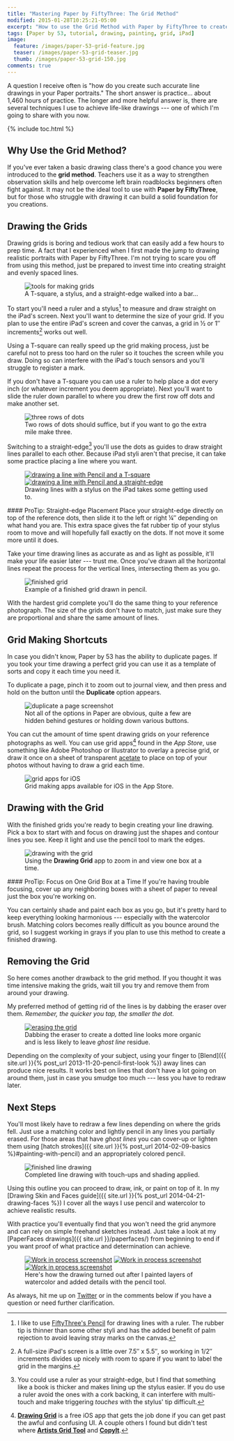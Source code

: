 ```yaml
---
title: "Mastering Paper by FiftyThree: The Grid Method"
modified: 2015-01-28T10:25:21-05:00
excerpt: "How to use the Grid Method with Paper by FiftyThree to create accurate line drawings and improve your work."
tags: [Paper by 53, tutorial, drawing, painting, grid, iPad]
image:
  feature: /images/paper-53-grid-feature.jpg
  teaser: /images/paper-53-grid-teaser.jpg
  thumb: /images/paper-53-grid-150.jpg
comments: true
---
```


A question I receive often is "how do you create such accurate line drawings in your Paper portraits." The short answer is practice... about 1,460 hours of practice. The longer and more helpful answer is, there are several techniques I use to achieve life-like drawings --- one of which I'm going to share with you now.

{% include toc.html %}

## Why Use the Grid Method?

If you've ever taken a basic drawing class there's a good chance you were introduced to the **grid method**. Teachers use it as a way to strengthen observation skills and help overcome left brain roadblocks beginners often fight against. It may not be the ideal tool to use with **Paper by FiftyThree**, but for those who struggle with drawing it can build a solid foundation for you creations.

## Drawing the Grids

Drawing grids is boring and tedious work that can easily add a few hours to prep time. A fact that I experienced when I first made the jump to drawing realistic portraits with Paper by FiftyThree. I'm not trying to scare you off from using this method, just be prepared to invest time into creating straight and evenly spaced lines. 

<figure>
  <img src="{{ site.url }}/images/paper-53-grid-tools.jpg" alt="tools for making grids">
  <figcaption>A T-square, a stylus, and a straight-edge walked into a bar…</figcaption>
</figure>

To start you'll need a ruler and a stylus[^pencil] to measure and draw straight on the iPad's screen. Next you'll want to determine the size of your grid. If you plan to use the entire iPad's screen and cover the canvas, a grid in ½ or 1″ increments[^increments] works out well.

[^pencil]: I like to use [FiftyThree's Pencil](http://www.amazon.com/gp/product/B00JP12300/ref=as_li_tl?ie=UTF8&camp=1789&creative=390957&creativeASIN=B00JP12300&linkCode=as2&tag=mademist-20&linkId=UNODSZKNUHXZJBE4) for drawing lines with a ruler. The rubber tip is thinner than some other styli and has the added benefit of palm rejection to avoid leaving stray marks on the canvas.

[^straightedge]: You could use a ruler as your straight-edge, but I find that something like a book is thicker and makes lining up the stylus easier. If you do use a ruler avoid the ones with a cork backing, it can interfere with multi-touch and make triggering *touches* with the stylus' tip difficult.

[^increments]: A full-size iPad's screen is a little over 7.5″ x 5.5″, so working in 1/2″ increments divides up nicely with room to spare if you want to label the grid in the margins.

Using a T-square can really speed up the grid making process, just be careful not to press too hard on the ruler so it touches the screen while you draw. Doing so can interfere with the iPad's touch sensors and you'll struggle to register a mark.

If you don't have a T-square you can use a ruler to help place a dot every inch (or whatever increment you deem appropriate). Next you'll want to slide the ruler down parallel to where you drew the first row off dots and make another set.

<figure>
  <img src="{{ site.url }}/images/paper-53-grid-dots.jpg" alt="three rows of dots">
  <figcaption>Two rows of dots should suffice, but if you want to go the extra mile make three.</figcaption>
</figure>

Switching to a straight-edge[^straightedge] you'll use the dots as guides to draw straight lines parallel to each other. Because iPad styli aren't that precise, it can take some practice placing a line where you want.

<figure class="half">
  <a href="{{ site.url }}/images/paper-53-grid-t-square-lg.jpg"><img src="{{ site.url }}/images/paper-53-grid-t-square-600.jpg" alt="drawing a line with Pencil and a T-square"></a>
  <a href="{{ site.url }}/images/paper-53-grid-book-edge-lg.jpg"><img src="{{ site.url }}/images/paper-53-grid-book-edge-600.jpg" alt="drawing a line with Pencil and a straight-edge"></a>
  <figcaption>Drawing lines with a stylus on the iPad takes some getting used to.</figcaption>
</figure>

<div class="notice--info" markdown="1">
#### ProTip: Straight-edge Placement
Place your straight-edge directly on top of the reference dots, then slide it to the left or right ¼″ depending on what hand you are. This extra space gives the fat rubber tip of your stylus room to move and will hopefully fall exactly on the dots. If not move it some more until it does.
</div>

Take your time drawing lines as accurate as and as light as possible, it'll make your life easier later --- trust me. Once you've drawn all the horizontal lines repeat the process for the vertical lines, intersecting them as you go.

<figure>
  <img src="{{ site.url }}/images/paper-53-grid-finished.jpg" alt="finished grid">
  <figcaption>Example of a finished grid drawn in pencil.</figcaption>
</figure>

With the hardest grid complete you'll do the same thing to your reference photograph. The size of the grids don't have to match, just make sure they are proportional and share the same amount of lines.

## Grid Making Shortcuts

In case you didn't know, Paper by 53 has the ability to duplicate pages. If you took your time drawing a perfect grid you can use it as a template of sorts and copy it each time you need it.

To duplicate a page, pinch it to zoom out to journal view, and then press and hold on the <i class="fa fa-plus-circle"></i> button until the **Duplicate** option appears.

<figure>
  <img src="{{ site.url }}/images/paper-53-grid-duplicate-page.jpg" alt="duplicate a page screenshot">
  <figcaption>Not all of the options in Paper are obvious, quite a few are hidden behind gestures or holding down various buttons.</figcaption>
</figure>

You can cut the amount of time spent drawing grids on your reference photographs as well. You can use grid apps[^apps] found in the *App Store*, use something like Adobe Photoshop or Illustrator to overlay a precise grid, or draw it once on a sheet of transparent [acetate](http://www.amazon.com/gp/product/B002544NHA/ref=as_li_tl?ie=UTF8&camp=1789&creative=390957&creativeASIN=B002544NHA&linkCode=as2&tag=mademist-20&linkId=Y2BDW34WIVVBAZGF) to place on top of your photos without having to draw a grid each time.

[^apps]: [**Drawing Grid**](https://itunes.apple.com/us/app/drawing-grid/id500885379?mt=8) is a free iOS app that gets the job done if you can get past the awful and confusing UI. A couple others I found but didn't test where [**Artists Grid Tool**](https://itunes.apple.com/us/app/artists-grid-tool/id402430398?mt=8) and [**CopyIt**](https://itunes.apple.com/us/app/copyit-grid-drawing-method/id377185812?mt=8).

<figure>
  <img src="{{ site.url }}/images/paper-53-grid-apps.jpg" alt="grid apps for iOS">
  <figcaption>Grid making apps available for iOS in the App Store.</figcaption>
</figure>

## Drawing with the Grid

With the finished grids you're ready to begin creating your line drawing. Pick a box to start with and focus on drawing just the shapes and contour lines you see. Keep it light and use the pencil tool to mark the edges.

<figure>
  <img src="{{ site.url }}/images/paper-53-grid-method-drawing.jpg" alt="drawing with the grid">
  <figcaption>Using the <strong>Drawing Grid</strong> app to zoom in and view one box at a time.</figcaption>
</figure>

<div class="notice--info" markdown="1">
#### ProTip: Focus on One Grid Box at a Time
If you're having trouble focusing, cover up any neighboring boxes with a sheet of paper to reveal just the box you're working on.
</div>

You can certainly shade and paint each box as you go, but it's pretty hard to keep everything looking harmonious --- especially with the watercolor brush. Matching colors becomes really difficult as you bounce around the grid, so I suggest working in grays if you plan to use this method to create a finished drawing.

## Removing the Grid

So here comes another drawback to the grid method. If you thought it was time intensive making the grids, wait till you try and remove them from around your drawing.

My preferred method of getting rid of the lines is by dabbing the eraser over them. *Remember, the quicker you tap, the smaller the dot.*

<figure>
  <a href="{{ site.url }}/images/paper-53-grid-removing-lines-lg.jpg"><img src="{{ site.url }}/images/paper-53-grid-removing-lines-900.jpg" alt="erasing the grid"></a>
  <figcaption>Dabbing the eraser to create a dotted line looks more organic and is less likely to leave <em>ghost line</em> residue.</figcaption>
</figure>

Depending on the complexity of your subject, using your finger to [Blend]({{ site.url }}{% post_url 2013-11-20-pencil-first-look %}) away lines can produce nice results. It works best on lines that don't have a lot going on around them, just in case you smudge too much --- less you have to redraw later.

## Next Steps

You'll most likely have to redraw a few lines depending on where the grids fell. Just use a matching color and lightly pencil in any lines you partially erased. For those areas that have *ghost lines* you can cover-up or lighten them using [hatch strokes]({{ site.url }}{% post_url 2014-02-09-basics %}#painting-with-pencil) and an appropriately colored pencil.

<figure>
  <img src="{{ site.url }}/images/paper-53-grid-finished-line-drawing.jpg" alt="finished line drawing">
  <figcaption>Completed line drawing with touch-ups and shading applied.</figcaption>
</figure>

Using this outline you can proceed to draw, ink, or paint on top of it. In my [Drawing Skin and Faces guide]({{ site.url }}{% post_url 2014-04-21-drawing-faces %}) I cover all the ways I use pencil and watercolor to achieve realistic results. 

With practice you'll eventually find that you won't need the grid anymore and can rely on simple freehand sketches instead. Just take a look at my [PaperFaces drawings]({{ site.url }}/paperfaces/) from beginning to end if you want proof of what practice and determination can achieve.

<figure class="third">
  <a href="{{ site.url }}/images/paperfaces-makenna-s-process-3-lg.jpg"><img src="{{ site.url }}/images/paperfaces-makenna-s-process-3-600.jpg" alt="Work in process screenshot"></a>
  <a href="{{ site.url }}/images/paperfaces-makenna-s-process-4-lg.jpg"><img src="{{ site.url }}/images/paperfaces-makenna-s-process-4-600.jpg" alt="Work in process screenshot"></a>
  <a href="{{ site.url }}/images/paperfaces-makenna-s-lg.jpg"><img src="{{ site.url }}/images/paperfaces-makenna-s-600.jpg" alt="Work in process screenshot"></a>
  <figcaption>Here's how the drawing turned out after I painted layers of watercolor and added details with the pencil tool.</figcaption>
</figure>

As always, hit me up on [Twitter](http://twitter.com/mmistakes) or in the comments below if you have a question or need further clarification.
